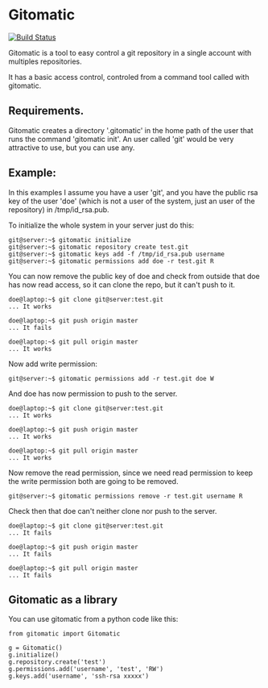 # Gitomatic

[![Build Status](https://travis-ci.org/[jorgeecardona]/[gitomatic].png)](https://travis-ci.org/[jorgeecardona]/[gitomatic])

Gitomatic is a tool to easy control a git repository in a single account with multiples repositories.

It has a basic access control, controled from a command tool called with gitomatic.


## Requirements.

Gitomatic creates a directory '.gitomatic' in the home path of the user that runs the command 'gitomatic init'. An user called 'git' would be very attractive to use, but you can use any.


## Example:

In this examples I assume you have a user 'git', and you have the public rsa key of the user 'doe' (which is not a user of the system, just an user of the repository) in /tmp/id_rsa.pub.


To initialize the whole system in your server just do this:

    git@server:~$ gitomatic initialize
    git@server:~$ gitomatic repository create test.git
    git@server:~$ gitomatic keys add -f /tmp/id_rsa.pub username
    git@server:~$ gitomatic permissions add doe -r test.git R

You can now remove the public key of doe and check from outside that doe has now read access, so it can clone the repo, but it can't push to it.

    doe@laptop:~$ git clone git@server:test.git
    ... It works

    doe@laptop:~$ git push origin master
    ... It fails

    doe@laptop:~$ git pull origin master
    ... It works

Now add write permission:

    git@server:~$ gitomatic permissions add -r test.git doe W

And doe has now permission to push to the server.

    doe@laptop:~$ git clone git@server:test.git
    ... It works    

    doe@laptop:~$ git push origin master
    ... It works

    doe@laptop:~$ git pull origin master
    ... It works

Now remove the read permission, since we need read permission to keep the write permission both are going to be removed.

    git@server:~$ gitomatic permissions remove -r test.git username R

Check then that doe can't neither clone nor push to the server.

    doe@laptop:~$ git clone git@server:test.git
    ... It fails

    doe@laptop:~$ git push origin master
    ... It fails

    doe@laptop:~$ git pull origin master
    ... It fails


## Gitomatic as a library

You can use gitomatic from a python code like this:

    from gitomatic import Gitomatic
    
    g = Gitomatic()
    g.initialize()
    g.repository.create('test')
    g.permissions.add('username', 'test', 'RW')
    g.keys.add('username', 'ssh-rsa xxxxx')
